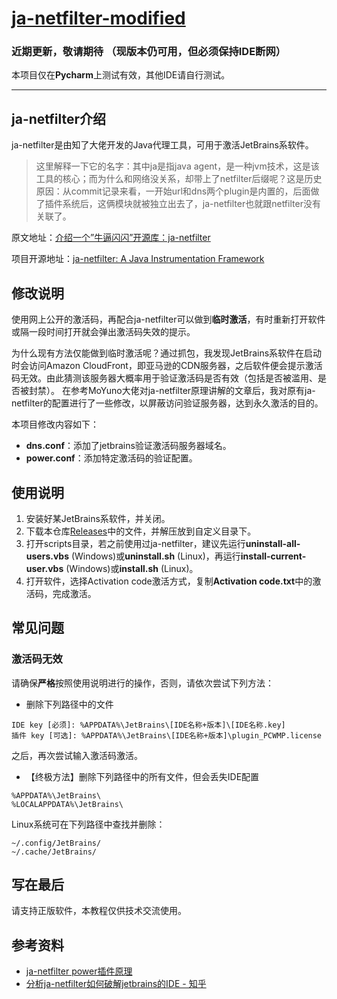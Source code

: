 # [ja-netfilter-modified](https://github.com/v-JiangNan/ja-netfilter-modified)

### 近期更新，敬请期待 （现版本仍可用，但必须保持IDE断网）

本项目仅在**Pycharm**上测试有效，其他IDE请自行测试。

---

## ja-netfilter介绍
ja-netfilter是由知了大佬开发的Java代理工具，可用于激活JetBrains系软件。

> 这里解释一下它的名字：其中ja是指java agent，是一种jvm技术，这是该工具的核心；而为什么和网络没关系，却带上了netfilter后缀呢？这是历史原因：从commit记录来看，一开始url和dns两个plugin是内置的，后面做了插件系统后，这俩模块就被独立出去了，ja-netfilter也就跟netfilter没有关联了。

原文地址：[介绍一个”牛逼闪闪”开源库：ja-netfilter](https://zhile.io/2021/11/29/ja-netfilter-javaagent-lib.html)

项目开源地址：[ja-netfilter: A Java Instrumentation Framework](https://gitee.com/ja-netfilter/ja-netfilter)

## 修改说明

使用网上公开的激活码，再配合ja-netfilter可以做到**临时激活**，有时重新打开软件或隔一段时间打开就会弹出激活码失效的提示。

为什么现有方法仅能做到临时激活呢？通过抓包，我发现JetBrains系软件在启动时会访问Amazon CloudFront，即亚马逊的CDN服务器，之后软件便会提示激活码无效。由此猜测该服务器大概率用于验证激活码是否有效（包括是否被滥用、是否被封禁）。 在参考MoYuno大佬对ja-netfilter原理讲解的文章后，我对原有ja-netfilter的配置进行了一些修改，以屏蔽访问验证服务器，达到永久激活的目的。

本项目修改内容如下：

- **dns.conf**：添加了jetbrains验证激活码服务器域名。
- **power.conf**：添加特定激活码的验证配置。

## 使用说明

1. 安装好某JetBrains系软件，并关闭。
2. 下载本仓库[Releases](https://github.com/v-JiangNan/ja-netfilter-modified/releases)中的文件，并解压放到自定义目录下。
3. 打开scripts目录，若之前使用过ja-netfilter，建议先运行**uninstall-all-users.vbs** (Windows)或**uninstall.sh** (Linux)，再运行**install-current-user.vbs** (Windows)或**install.sh** (Linux)。
4. 打开软件，选择Activation code激活方式，复制**Activation code.txt**中的激活码，完成激活。

## 常见问题

### 激活码无效

请确保**严格**按照使用说明进行的操作，否则，请依次尝试下列方法：

- 删除下列路径中的文件

```
IDE key [必须]: %APPDATA%\JetBrains\[IDE名称+版本]\[IDE名称.key]
插件 key [可选]: %APPDATA%\JetBrains\[IDE名称+版本]\plugin_PCWMP.license
```
之后，再次尝试输入激活码激活。

- 【终极方法】删除下列路径中的所有文件，但会丢失IDE配置

```
%APPDATA%\JetBrains\
%LOCALAPPDATA%\JetBrains\
```
Linux系统可在下列路径中查找并删除：

```
~/.config/JetBrains/
~/.cache/JetBrains/
```

## 写在最后

请支持正版软件，本教程仅供技术交流使用。

## 参考资料
- [ja-netfilter power插件原理](https://www.xuzhengtong.com/2022/07/25/ja-netfilter/ja-netfilter-plugins-power/) 
- [分析ja-netfilter如何破解jetbrains的IDE - 知乎](https://zhuanlan.zhihu.com/p/494706735?ssr_src=heifetz)

